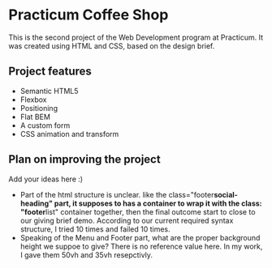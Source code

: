 # Practicum Coffee Shop

This is the second project of the Web Development program at Practicum. It was created using HTML and CSS, based on the design brief.

## Project features

- Semantic HTML5
- Flexbox
- Positioning
- Flat BEM
- A custom form
- CSS animation and transform

## Plan on improving the project

Add your ideas here :)

- Part of the html structure is unclear. like the class="footer**social-heading" part, it supposes to has a container to wrap it with the class: "footer**list" container together, then the final outcome start to close to our giving brief demo. According to our current required syntax structure, I tried 10 times and failed 10 times.
- Speaking of the Menu and Footer part, what are the proper background height we suppoe to give? There is no reference value here. In my work, I gave them 50vh and 35vh resepctivly.
